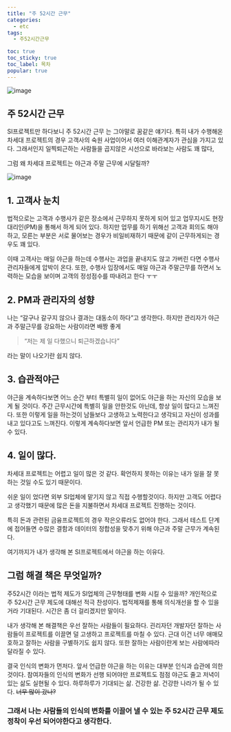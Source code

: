 ```yaml
---
title: "주 52시간 근무"
categories:
  - etc
tags: 
  - 주52시간근무

toc: true
toc_sticky: true
toc_label: 목차
popular: true
---
```


![image](https://py0777.github.io/assets/image/52-working-time/52-working-time_1.jpg)

## 주 52시간 근무

SI프로젝트만 하다보니 주 52시간 근무 는 그야말로 꿈같은 얘기다. 특히 내가 수행해온 차세대 프로젝트의 경우 고객사의 숙원 사업이어서 여러 이해관계자가 관심을 가지고 있다. 그래서인지 일찍퇴근하는 사람들을 곱지않은 시선으로 바라보는 사람도 꽤 많다,

그럼 왜 차세대 프로젝트는 야근과 주말 근무에 시달릴까?

![image](https://py0777.github.io/assets/image/52-working-time/52-working-time_2.jpg)

## 1. 고객사 눈치

법적으로는 고객과 수행사가 같은 장소에서 근무하지 못하게 되어 있고 업무지시도 현장대리인(PM)을 통해서 하게 되어 있다. 하지만 업무를 하기 위해선 고객과 회의도 해야하고, 모른는 부분은 서로 물어보는 경우가 비일비재하기 때문에 같이 근무하게되는 경우도 꽤 있다.

이때 고객사는 매일 야근을 하는데 수행사는 과업을 끝내지도 않고 가버린 다면 수행사 관리자들에게 압박이 온다. 또한, 수행사 입장에서도 매일 야근과 주말근무를 하면서 노력하는 모습을 보이며 고객의 정성점수를 따내려고 한다 ㅜㅜ

## 2. PM과 관리자의 성향

나는 “갈구나 갈구지 않으나 결과는 대동소이 하다”고 생각한다. 하지만 관리자가 야근과 주말근무를 강요하는 사람이라면 배짱 좋게

> “저는 제 일 다했으니 퇴근하겠습니다”

라는 말이 나오기란 쉽지 않다.

 

## 3. 습관적야근

 

야근을 계속하다보면 어느 순간 부터 특별히 일이 없어도 야근을 하는 자신의 모습을 보게 될 것이다. 주간 근무시간에 특별히 일을 안한것도 아닌데, 항상 일이 많다고 느껴진다. 또한 이렇게 일을 하는것이 남들보다 고생하고 노력한다고 생각되고 자신이 성과를 내고 있다고도 느껴진다. 이렇게 계속하다보면 앞서 언급한 PM 또는 관리자가 내가 될 수 있다.

## 4. 일이 많다.

차세대 프로젝트는 어렵고 일이 많은 것 같다. 확언하지 못하는 이유는 내가 일을 잘 못하는 것일 수도 있기 때문이다.

쉬운 일이 었다면 외부 SI업체에 맡기지 않고 직접 수행할것이다. 하지만 고객도 어렵다고 생각했기 때문에 많은 돈을 지불하면서 차세대 프로젝트 진행하는 것이다.

특히 돈과 관련된 금융프로젝트의 경우 작은오류라도 없어야 한다. 그래서 테스트 단계에 접어들면 수많은 결함과 데이터의 정합성을 맞추기 위해 야근과 주말 근무가 계속된다.

여기까지가 내가 생각해 본 SI프로젝트에서 야근을 하는 이유다.

## 그럼 해결 책은 무엇일까?

주52시간 이라는 법적 제도가 SI업체의 근무형태를 변화 시킬 수 있을까? 개인적으로 주 52시간 근무 제도에 대해선 적극 찬성이다. 법적제재를 통해 의식개선을 할 수 있을거라 기대된다. 시간은 좀 더 걸리겠지만 말이다.

내가 생각해 본 해결책은 우선 잘하는 사람들이 필요하다. 괸리자던 개발자던 잘하는 사람들이 프로젝트를 이끌면 덜 고생하고 프로젝트를 마칠 수 있다. 근대 이건 너무 애매모호하고 잘하는 사람을 구별하기도 쉽지 않다. 또한 잘하는 사람이란게 보는 사람에따라 달라질 수 있다.

결국 인식의 변화가 먼저다. 앞서 언급한 야근을 하는 이유는 대부분 인식과 습관에 의한 것이다. 참여자들의 인식의 변화가 선행 되어야만 프로젝트도 점점 야근도 줄고 저녁이 있는 삶도 실현될 수 있다.  하루하루가 기대되는 삶. 건강한 삶. 건강한 나라가 될 수 있다. ~~너무 많이 갔나?~~

### 그래서 나는 사람들의 인식의 변화를 이끌어 낼 수 있는 주 52시간 근무 제도 정착이 우선 되어야한다고 생각한다.